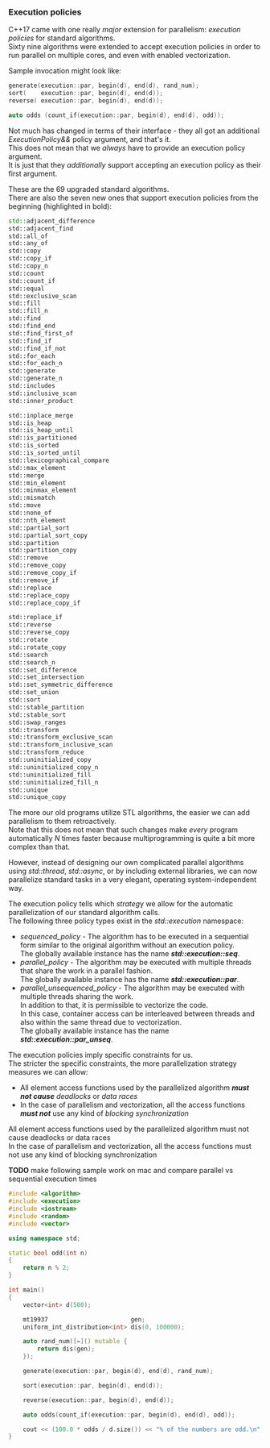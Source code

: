 ### Execution policies

C++17 came with one really *major* extension for parallelism: *execution policies* for standard algorithms. \
Sixty nine algorithms were extended to accept execution policies in order to run parallel on multiple cores, and even with enabled vectorization.

Sample invocation might look like:
```cpp
generate(execution::par, begin(d), end(d), rand_num);
sort(    execution::par, begin(d), end(d));
reverse( execution::par, begin(d), end(d));

auto odds (count_if(execution::par, begin(d), end(d), odd));
``` 
Not much has changed in terms of their interface - they all got an additional *ExecutionPolicy&&* policy argument, and that's it. \
This does not mean that we *always* have to provide an execution policy argument. \
It is just that they *additionally* support accepting an execution policy as their first argument.

These are the 69 upgraded standard algorithms. \
There are also the seven new ones that support execution policies from the beginning (highlighted in bold):

```cpp
std::adjacent_difference
std::adjacent_find
std::all_of
std::any_of
std::copy
std::copy_if
std::copy_n
std::count
std::count_if
std::equal
std::exclusive_scan
std::fill
std::fill_n
std::find
std::find_end
std::find_first_of
std::find_if
std::find_if_not
std::for_each
std::for_each_n
std::generate
std::generate_n
std::includes
std::inclusive_scan
std::inner_product

std::inplace_merge
std::is_heap
std::is_heap_until
std::is_partitioned
std::is_sorted
std::is_sorted_until
std::lexicographical_compare
std::max_element
std::merge
std::min_element
std::minmax_element
std::mismatch
std::move
std::none_of
std::nth_element
std::partial_sort
std::partial_sort_copy
std::partition
std::partition_copy
std::remove
std::remove_copy
std::remove_copy_if
std::remove_if
std::replace
std::replace_copy
std::replace_copy_if

std::replace_if
std::reverse
std::reverse_copy
std::rotate
std::rotate_copy
std::search
std::search_n
std::set_difference
std::set_intersection
std::set_symmetric_difference
std::set_union
std::sort
std::stable_partition
std::stable_sort
std::swap_ranges
std::transform
std::transform_exclusive_scan
std::transform_inclusive_scan
std::transform_reduce
std::uninitialized_copy
std::uninitialized_copy_n
std::uninitialized_fill
std::uninitialized_fill_n
std::unique
std::unique_copy

```

The more our old programs utilize STL algorithms, the easier we can add parallelism to them retroactively. \
Note that this does not mean that such changes make *every* program automatically *N* times faster because multiprogramming is quite a bit more complex than that.

However, instead of designing our own complicated parallel algorithms using *std::thread*, *std::async*, or by including external libraries, we can now parallelize standard tasks in a very elegant, operating system-independent way.

The execution policy tells which *strateg*y we allow for the automatic parallelization of our standard algorithm calls.\
The following three policy types exist in the *std::execution* namespace:
- *sequenced_policy* - The algorithm has to be executed in a sequential form similar to the original algorithm without an execution policy. \
The globally available instance has the name ***std::execution::seq***.
- *parallel_policy* - The algorithm may be executed with multiple threads that share the work in a parallel fashion. \
The globally available instance has the name ***std::execution::par***.
- *parallel_unsequenced_policy* - The algorithm may be executed with multiple threads sharing the work. \
In addition to that, it is permissible to vectorize the code. \
In this case, container access can be interleaved between threads and also within the same thread due to vectorization. \
The globally available instance has the name ***std::execution::par_unseq***.

The execution policies imply specific constraints for us. \
The stricter the specific constraints, the more parallelization strategy measures we can allow:
- All element access functions used by the parallelized algorithm ***must not cause*** *deadlocks* or *data races*
- In the case of parallelism and vectorization, all the access functions ***must not*** use any kind of *blocking synchronization*

All element access functions used by the parallelized algorithm must not cause deadlocks or data races \
In the case of parallelism and vectorization, all the access functions must not use any kind of blocking synchronization

**TODO** make following sample work on mac and compare parallel vs sequential execution times
```cpp
#include <algorithm>
#include <execution>
#include <iostream>
#include <random>
#include <vector>

using namespace std;

static bool odd(int n)
{
	return n % 2;
}

int main()
{
	vector<int> d(500);

	mt19937                       gen;
	uniform_int_distribution<int> dis(0, 100000);

	auto rand_num([=]() mutable {
		return dis(gen);
	});

	generate(execution::par, begin(d), end(d), rand_num);

	sort(execution::par, begin(d), end(d));

	reverse(execution::par, begin(d), end(d));

	auto odds(count_if(execution::par, begin(d), end(d), odd));

	cout << (100.0 * odds / d.size()) << "% of the numbers are odd.\n";
}
```